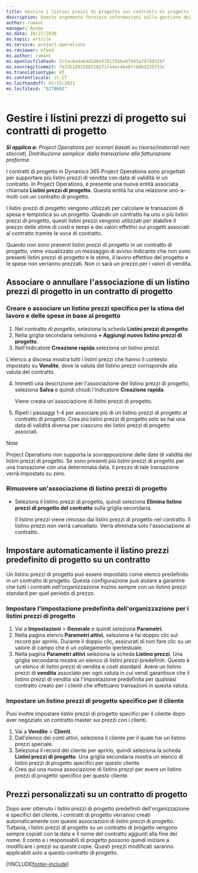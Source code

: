 ```yaml
---
title: Gestire i listini prezzi di progetto sui contratti di progetto
description: Questo argomento fornisce informazioni sulla gestione dei listini prezzi di progetto sui contratti di progetto.
author: rumant
manager: Annbe
ms.date: 10/27/2020
ms.topic: article
ms.service: project-operations
ms.reviewer: kfend
ms.author: rumant
ms.openlocfilehash: 2cfac6eda64d1d8e578115bba07942a7d786328f
ms.sourcegitcommit: fa32b1893286f20271fa4ec4be8fc68bd135f53c
ms.translationtype: HT
ms.contentlocale: it-IT
ms.lasthandoff: 02/15/2021
ms.locfileid: "5278603"
---
```

# <a name="manage-project-price-lists-on-project-contracts"></a>Gestire i listini prezzi di progetto sui contratti di progetto

_**Si applica a:** Project Operations per scenari basati su risorse/materiali non stoccati, Distribuzione semplice: dalla transazione alla fatturazione proforma_

I contratti di progetto in Dynamics 365 Project Operations sono progettati per supportare più listini prezzi di vendita con data di validità in un contratto. In Project Operations, è presente una nuova entità associata chiamata **Listini prezzi di progetto**. Questa entità ha una relazione uno-a-molti con un contratto di progetto.

I listini prezzi di progetto vengono utilizzati per calcolare le transazioni di spesa e tempistica su un progetto. Quando un contratto ha uno o più listini prezzi di progetto, questi listini prezzi vengono utilizzati per stabilire il prezzo delle stime di costi e tempi e dei valori effettivi sui progetti associati al contratto tramite la voce di contratto.

Quando non sono presenti listini prezzi di progetto in un contratto di progetto, viene visualizzato un messaggio di avviso indicante che non sono presenti listini prezzi di progetto e le stime, il lavoro effettivo del progetto e le spese non verranno prezzati. Non ci sarà un prezzo per i valori di vendita.

## <a name="associate-or-unassociate-a-project-price-list-on-a-project-contract"></a>Associare o annullare l'associazione di un listino prezzi di progetto in un contratto di progetto

### <a name="create-or-associate-a-specific-price-list-for-estimating-project-based-work-and-expenses"></a>Creare o associare un listino prezzi specifico per la stima del lavoro e delle spese in base al progetto

1. Nel contratto di progetto, seleziona la scheda **Listini prezzi di progetto**.
2. Nella griglia secondaria seleziona **+ Aggiungi nuovo listino prezzi di progetto**.
3. Nell'indicatore **Creazione rapida** seleziona un listino prezzi. 

  L'elenco a discesa mostra tutti i listini prezzi che hanno il contesto impostato su **Vendite**, dove la valuta del listino prezzi corrisponde alla valuta del contratto.
  
4. Immetti una descrizione per l'associazione del listino prezzi di progetto, seleziona **Salva** e quindi chiudi l'indicatore **Creazione rapida**.

   Viene creata un'associazione di listini prezzi di progetto.
   
5. Ripeti i passaggi 1-4 per associare più di un listino prezzi di progetto al contratto di progetto. Crea più listini prezzi di progetto solo se hai una data di validità diversa per ciascuno dei listini prezzi di progetto associati.

> [!NOTE]
> Project Operations non supporta la sovrapposizione delle date di validità dei listini prezzi di progetto. Se sono presenti più listini prezzi di progetto per una transazione con una determinata data, il prezzo di tale transazione verrà impostato su zero.

### <a name="remove-a-project-price-list-association"></a>Rimuovere un'associazione di listino prezzi di progetto

- Seleziona il listino prezzi di progetto, quindi seleziona **Elimina listino prezzi di progetto del contratto** sulla griglia secondaria. 

  Il listino prezzi viene rimosso dai listini prezzi di progetto nel contratto. Il listino prezzi non verrà cancellato. Verrà eliminata solo l'associazione al contratto.

## <a name="set-up-automatic-defaulting-of-project-price-lists-on-a-contract"></a>Impostare automaticamente il listino prezzi predefinito di progetto su un contratto

Un listino prezzi di progetto può essere impostato come elenco predefinito in un contratto di progetto. Questa configurazione può aiutare a garantire che tutti i contratti nell'organizzazione inizino sempre con un listino prezzi standard per quel periodo di prezzo.

### <a name="set-up-the-organizational-default-for-project-price-lists"></a>Impostare l'impostazione predefinita dell'organizzazione per i listini prezzi di progetto

1. Vai a **Impostazioni** > **Generale** e quindi seleziona **Parametri**.
2. Nella pagina elenco **Parametri attivi**, seleziona e fai doppio clic sul record per aprirlo. Durante il doppio clic, assicurati di non fare clic su un valore di campo che è un collegamento ipertestuale. 
3. Nella pagina **Parametri attivi** seleziona la scheda **Listino prezzi**. Una griglia secondaria mostra un elenco di listini prezzi predefiniti. Questo è un elenco di listini prezzi di vendita e costi standard. Avere un listino prezzi di **vendita** associato per ogni valuta in cui vendi garantisce che il listino prezzi di vendita sia l'impostazione predefinita per qualsiasi contratto creato per i clienti che effettuano transazioni in questa valuta.

### <a name="set-up-a-customer-specific-project-price-list"></a>Impostare un listino prezzi di progetto specifico per il cliente

Puoi inoltre impostare listini prezzi di progetto specifici per il cliente dopo aver negoziato un contratto master sui prezzi con i clienti.

1. Vai a **Vendite** > **Clienti**.
2. Dall'elenco dei conti attivi, seleziona il cliente per il quale hai un listino prezzi speciale.
3. Seleziona il record del cliente per aprirlo, quindi seleziona la scheda **Listini prezzi di progetto**. Una griglia secondaria mostra un elenco di listini prezzi di progetto specifici per questo cliente. 
4. Crea qui una nuova associazione di listino prezzi per avere un listino prezzi di progetto specifico per questo cliente.

## <a name="custom-pricing-on-a-project-contract"></a>Prezzi personalizzati su un contratto di progetto

Dopo aver ottenuto i listini prezzi di progetto predefiniti dell'organizzazione e specifici del cliente, i contratti di progetto verranno creati automaticamente con queste associazioni di listini prezzi di progetto. Tuttavia, i listini prezzi di progetto su un contratto di progetto vengono sempre copiati con la data e il nome del contratto aggiunti alla fine del nome. Il conto e i responsabili di progetto possono quindi iniziare a modificare i prezzi su queste copie. Questi prezzi modificati saranno applicabili solo a questo contratto di progetto.


[!INCLUDE[footer-include](../includes/footer-banner.md)]